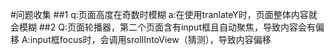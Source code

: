 #问题收集
##1 
  q:页面高度在奇数时模糊
  a:在使用tranlateY时，页面整体内容就会模糊
##2
  Q:页面轮播器，第二个页面含有input框且自动聚焦，导致内容会有偏移
  A:input框focus时，会调用srollIntoView（猜测），导致内容偏移
